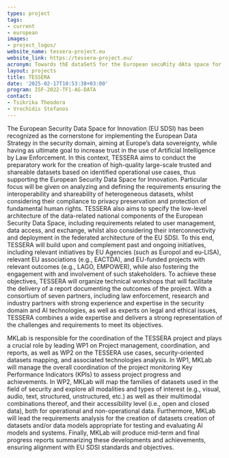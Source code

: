 ```yaml
---
types: project
tags:
- current
- european
images:
- project_logos/
website_name: tessera-project.eu
website_link: https://tessera-project.eu/
acronym: Towards thE dataSetS for the European secuRity dAta space for innovation
layout: projects
title: TESSERA
date: '2025-02-17T10:53:38+03:00'
program: ISF-2022-TF1-AG-DATA
contact: 
- Tsikrika Theodora
- Vrochidis Stefanos
---
```


<p>
The European Security Data Space for Innovation (EU SDSI) has been recognized as the cornerstone for implementing the European Data Strategy in the security domain, aiming at Europe’s data sovereignty, while having as ultimate goal to increase trust in the use of Artificial Intelligence by Law Enforcement. In this context, TESSERA aims to conduct the preparatory work for the creation of high-quality large-scale trusted and shareable datasets based on identified operational use cases, thus supporting the European Security Data Space for Innovation. Particular focus will be given on analyzing and defining the requirements ensuring the interoperability and shareability of heterogeneous datasets, whilst considering their compliance to privacy preservation and protection of fundamental human rights. TESSERA also aims to specify the low-level architecture of the data-related national components of the European Security Data Space, including requirements related to user management, data access, and exchange, whilst also considering their interconnectivity and deployment in the federated architecture of the EU SDSI. To this end, TESSERA will build upon and complement past and ongoing initiatives, including relevant initiatives by EU Agencies (such as Europol and eu-LISA), relevant EU associations (e.g., EACTDA), and EU-funded projects with relevant outcomes (e.g., LAGO, EMPOWER), while also fostering the engagement with and involvement of such stakeholders. To achieve these objectives, TESSERA will organize technical workshops that will facilitate the delivery of a report documenting the outcomes of the project. With a consortium of seven partners, including law enforcement, research and industry partners with strong experience and expertise in the security domain and AI technologies, as well as experts on legal and ethical issues, TESSERA combines a wide expertise and delivers a strong representation of the challenges and requirements to meet its objectives.
</p>
<p>
MKLab is responsible for the coordination of the TESSERA project and plays a crucial role by leading WP1 on Project management, coordination, and reports, as well as WP2 on the TESSERA use cases, security-oriented datasets mapping, and associated technologies analysis. In WP1, MKLab will manage the overall coordination of the project monitoring Key Performance Indicators (KPIs) to assess project progress and achievements. In WP2, MKLab will map the families of datasets used in the field of security and explore all modalities and types of interest (e.g., visual, audio, text, structured, unstructured, etc.) as well as their multimodal combinations thereof, and their accessibility level (i.e., open and closed data), both for operational and non-operational data. Furthermore, MKLab will lead the requirements analysis for the creation of datasets creation of datasets and/or data models appropriate for testing and evaluating AI models and systems. Finally, MKLab  will produce mid-term and final progress reports summarizing these developments and achievements, ensuring alignment with EU SDSI standards and objectives.
</p>